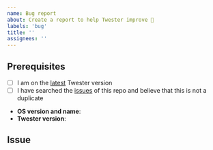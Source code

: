 ```yaml
---
name: Bug report
about: Create a report to help Twester improve 🐞
labels: 'bug'
title: ''
assignees: ''
---
```


<!-- Please use the following issue template or your issue will be closed -->

## Prerequisites

<!--
  Hi there! Thank you for discovering and submitting an issue.

  Before you submit this; let's make sure of a few things.
  Please make sure the following boxes are ticked if they are correct.
  If not, please try and fulfill these first.
-->

<!-- Checked checkbox should look like this: [x] -->

-   [ ] I am on the [latest](https://github.com/twesterapp/twester/releases/latest) Twester version
-   [ ] I have searched the [issues](https://github.com/twesterapp/twester/issues) of this repo and believe that this is not a duplicate

<!--
  Once those are done, if you're able to fill in the following list with your information,
  it'd be very helpful to whoever handles the issue.
-->

-   **OS version and name**: <!-- Replace with version + name -->
-   **Twester version**: <!-- Replace with version -->

## Issue

<!-- Now feel free to write your issue, but please be descriptive! Thanks again 🙌 ❤️ -->
